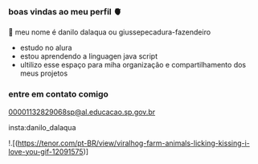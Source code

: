 ### boas vindas ao meu perfil 🫀
👋
meu nome é danilo dalaqua ou giussepecadura-fazendeiro

- estudo no alura
- estou aprendendo a linguagen java script
- ultilizo esse espaço para miha organização e compartilhamento dos meus projetos

### entre em contato comigo

00001132829068sp@al.educacao.sp.gov.br

insta:danilo_dalaqua

!.[(https://tenor.com/pt-BR/view/viralhog-farm-animals-licking-kissing-i-love-you-gif-12091575)]

